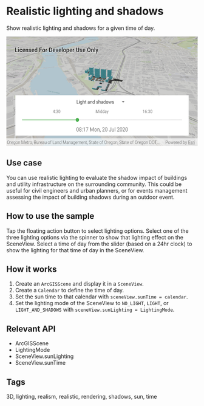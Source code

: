 # Realistic lighting and shadows

Show realistic lighting and shadows for a given time of day.

![Image of realistic lighting and shadows](realistic-lighting-and-shadows.png)

## Use case

You can use realistic lighting to evaluate the shadow impact of buildings and utility infrastructure on the surrounding community. This could be useful for civil engineers and urban planners, or for events management assessing the impact of building shadows during an outdoor event.

## How to use the sample

Tap the floating action button to select lighting options. Select one of the three lighting options via the spinner to show that lighting effect on the SceneView. Select a time of day from the slider (based on a 24hr clock) to show the lighting for that time of day in the SceneView.

## How it works

1. Create an `ArcGISScene` and display it in a `SceneView`.
2. Create a `Calendar` to define the time of day.
3. Set the sun time to that calendar with `sceneView.sunTime = calendar`.
4. Set the lighting mode of the SceneView to `NO_LIGHT`, `LIGHT`, or `LIGHT_AND_SHADOWS` with `sceneView.sunLighting = LightingMode`.

## Relevant API

* ArcGISScene
* LightingMode
* SceneView.sunLighting
* SceneView.sunTime

## Tags

3D, lighting, realism, realistic, rendering, shadows, sun, time
